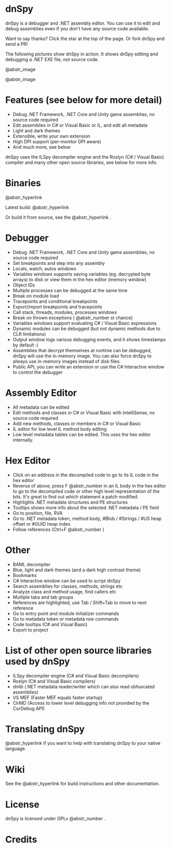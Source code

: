 # dnSpy

dnSpy is a debugger and .NET assembly editor. You can use it to edit and debug assemblies even if you don't have any source code available.

Want to say thanks? Click the star at the top of the page. Or fork dnSpy and send a PR!

The following pictures show dnSpy in action. It shows dnSpy editing and debugging a .NET EXE file, not source code.

@abstr_image 

@abstr_image 

# Features (see below for more detail)

  * Debug .NET Framework, .NET Core and Unity game assemblies, no source code required
  * Edit assemblies in C# or Visual Basic or IL, and edit all metadata
  * Light and dark themes
  * Extensible, write your own extension
  * High DPI support (per-monitor DPI aware)
  * And much more, see below



dnSpy uses the ILSpy decompiler engine and the Roslyn (C# / Visual Basic) compiler and many other open source libraries, see below for more info.

# Binaries

@abstr_hyperlink 

Latest build: @abstr_hyperlink 

Or build it from source, see the @abstr_hyperlink .

# Debugger

  * Debug .NET Framework, .NET Core and Unity game assemblies, no source code required
  * Set breakpoints and step into any assembly
  * Locals, watch, autos windows
  * Variables windows supports saving variables (eg. decrypted byte arrays) to disk or view them in the hex editor (memory window)
  * Object IDs
  * Multiple processes can be debugged at the same time
  * Break on module load
  * Tracepoints and conditional breakpoints
  * Export/import breakpoints and tracepoints
  * Call stack, threads, modules, processes windows
  * Break on thrown exceptions ( @abstr_number st chance)
  * Variables windows support evaluating C# / Visual Basic expressions
  * Dynamic modules can be debugged (but not dynamic methods due to CLR limitations)
  * Output window logs various debugging events, and it shows timestamps by default :)
  * Assemblies that decrypt themselves at runtime can be debugged, dnSpy will use the in-memory image. You can also force dnSpy to always use in-memory images instead of disk files.
  * Public API, you can write an extension or use the C# Interactive window to control the debugger



# Assembly Editor

  * All metadata can be edited
  * Edit methods and classes in C# or Visual Basic with IntelliSense, no source code required
  * Add new methods, classes or members in C# or Visual Basic
  * IL editor for low level IL method body editing
  * Low level metadata tables can be edited. This uses the hex editor internally.



# Hex Editor

  * Click on an address in the decompiled code to go to its IL code in the hex editor
  * Reverse of above, press F @abstr_number in an IL body in the hex editor to go to the decompiled code or other high level representation of the bits. It's great to find out which statement a patch modified.
  * Highlights .NET metadata structures and PE structures
  * Tooltips shows more info about the selected .NET metadata / PE field
  * Go to position, file, RVA
  * Go to .NET metadata token, method body, #Blob / #Strings / #US heap offset or #GUID heap index
  * Follow references (Ctrl+F @abstr_number )



# Other

  * BAML decompiler
  * Blue, light and dark themes (and a dark high contrast theme)
  * Bookmarks
  * C# Interactive window can be used to script dnSpy
  * Search assemblies for classes, methods, strings etc
  * Analyze class and method usage, find callers etc
  * Multiple tabs and tab groups
  * References are highlighted, use Tab / Shift+Tab to move to next reference
  * Go to entry point and module initializer commands
  * Go to metadata token or metadata row commands
  * Code tooltips (C# and Visual Basic)
  * Export to project



# List of other open source libraries used by dnSpy

  * ILSpy decompiler engine (C# and Visual Basic decompilers)
  * Roslyn (C# and Visual Basic compilers)
  * dnlib (.NET metadata reader/writer which can also read obfuscated assemblies)
  * VS MEF (Faster MEF equals faster startup)
  * ClrMD (Access to lower level debugging info not provided by the CorDebug API)



# Translating dnSpy

@abstr_hyperlink if you want to help with translating dnSpy to your native language.

# Wiki

See the @abstr_hyperlink for build instructions and other documentation.

# License

dnSpy is licensed under GPLv @abstr_number .

# Credits
